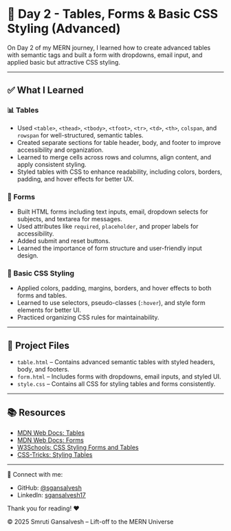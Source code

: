 # 🚀 Day 2 - Tables, Forms & Basic CSS Styling (Advanced)

On Day 2 of my MERN journey, I learned how to create advanced tables with semantic tags and built a form with dropdowns, email input, and applied basic but attractive CSS styling.

---

## ✅ What I Learned

### 📊 Tables
- Used `<table>`, `<thead>`, `<tbody>`, `<tfoot>`, `<tr>`, `<td>`, `<th>`, `colspan`, and `rowspan` for well-structured, semantic tables.
- Created separate sections for table header, body, and footer to improve accessibility and organization.
- Learned to merge cells across rows and columns, align content, and apply consistent styling.
- Styled tables with CSS to enhance readability, including colors, borders, padding, and hover effects for better UX.

### 📝 Forms 
- Built HTML forms including text inputs, email, dropdown selects for subjects, and textarea for messages.
- Used attributes like `required`, `placeholder`, and proper labels for accessibility.
- Added submit and reset buttons.
- Learned the importance of form structure and user-friendly input design.

### 🎨 Basic CSS Styling
- Applied colors, padding, margins, borders, and hover effects to both forms and tables.
- Learned to use selectors, pseudo-classes (`:hover`), and style form elements for better UI.
- Practiced organizing CSS rules for maintainability.

---

## 📁 Project Files

- `table.html` – Contains advanced semantic tables with styled headers, body, and footers.
- `form.html` – Includes forms with dropdowns, email inputs, and styled UI.
- `style.css` – Contains all CSS for styling tables and forms consistently.

---

## 📚 Resources

- [MDN Web Docs: Tables](https://developer.mozilla.org/en-US/docs/Web/HTML/Element/table)
- [MDN Web Docs: Forms](https://developer.mozilla.org/en-US/docs/Learn/Forms)
- [W3Schools: CSS Styling Forms and Tables](https://www.w3schools.com/css/css_table.asp)
- [CSS-Tricks: Styling Tables](https://css-tricks.com/complete-guide-table-element/)

---

🔗 Connect with me:  
- GitHub: [@sgansalvesh](https://github.com/sgansalvesh)  
- LinkedIn: [sgansalvesh17](https://www.linkedin.com/in/sgansalvesh17)  

Thank you for reading! ❤️  

© 2025 Smruti Gansalvesh – Lift-off to the MERN Universe
